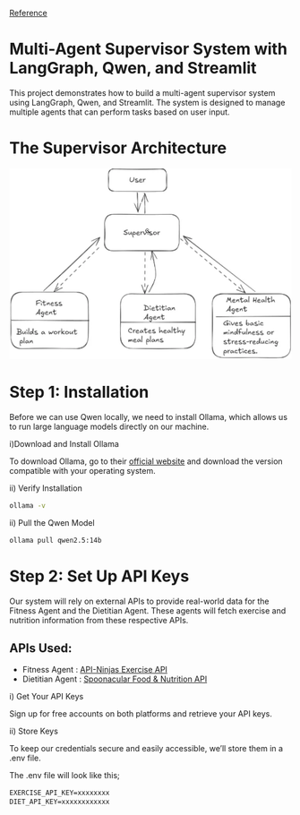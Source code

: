 [Reference](https://levelup.gitconnected.com/how-to-build-a-multi-agent-supervisor-system-with-langgraph-qwen-streamlit-2aabed617468)

# Multi-Agent Supervisor System with LangGraph, Qwen, and Streamlit
This project demonstrates how to build a multi-agent supervisor system using LangGraph, Qwen, and Streamlit. The system is designed to manage multiple agents that can perform tasks based on user input.

# The Supervisor Architecture
![Supervisor Architecture](./imgs/supervisor_architecture.png)

# Step 1: Installation
Before we can use Qwen locally, we need to install Ollama, which allows us to run large language models directly on our machine.

i)Download and Install Ollama

To download Ollama, go to their [official website](https://ollama.com/download/linux) and download the version compatible with your operating system.

ii) Verify Installation

```bash
ollama -v
```

ii) Pull the Qwen Model

```bash
ollama pull qwen2.5:14b
```

# Step 2: Set Up API Keys
Our system will rely on external APIs to provide real-world data for the Fitness Agent and the Dietitian Agent. These agents will fetch exercise and nutrition information from these respective APIs.

## APIs Used:

- Fitness Agent : [API-Ninjas Exercise API](https://api-ninjas.com/api/exercises)
- Dietitian Agent : [Spoonacular Food & Nutrition API](https://spoonacular.com/food-api/console#Profile)

i) Get Your API Keys

Sign up for free accounts on both platforms and retrieve your API keys.

ii) Store Keys

To keep our credentials secure and easily accessible, we’ll store them in a .env file.

The .env file will look like this;

```
EXERCISE_API_KEY=xxxxxxxx 
DIET_API_KEY=xxxxxxxxxxxx
```

